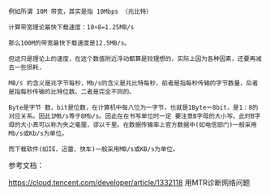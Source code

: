 ```
例如所谓 10M 带宽，其实是指 10Mbps （兆比特）

计算带宽理论最快下载速度：10÷8=1.25MB/s

那么100M的带宽最快下载速度是12.5MB/s。

但这只是理论上的速度，在这个数值附近浮动都算是较理想的，实际上因为各种因素，还要再减去一些损耗.
```

```
MB/s 的含义是兆字节每秒，Mb/s的含义是兆比特每秒，前者是指每秒传输的字节数量，后者是指每秒传输的比特位数。二者是完全不同的。

Byte是字节 数，bit是位数，在计算机中每八位为一字节，也就是1Byte＝8bit，是1：8的对应关系。因此1MB/s等于8Mb/s。因此在在书写单位时一定 要注意B字母的大小写，此时B字母的大小真可以称为失之毫厘，谬以千里。在数据传输率上官方数据中(如电信部门)一般采用Mb/s或Kb/s为单位。

而下载软件(如IE、迅雷、快车)一般采用MB/s或KB/s为单位。
```

参考文档：

https://cloud.tencent.com/developer/article/1332118   用MTR诊断网络问题

